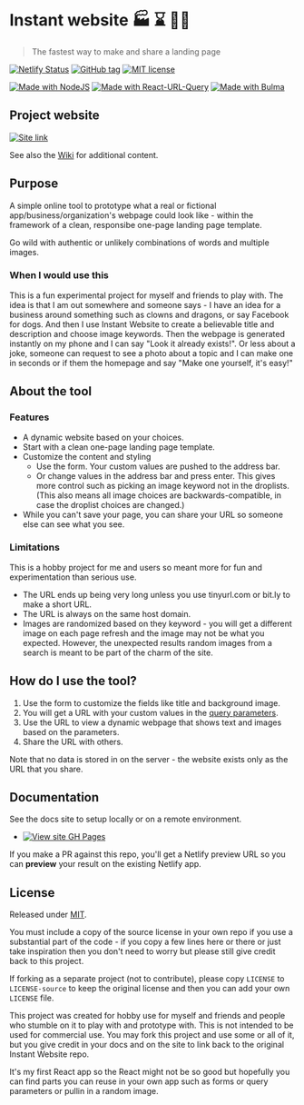# Instant website 🏭 ⌛ 🧙‍♂️
> The fastest way to make and share a landing page

[![Netlify Status](https://api.netlify.com/api/v1/badges/8f1fc5a5-1b67-4d14-94c6-512c4eacdad7/deploy-status)](https://app.netlify.com/sites/instant-website/deploys)
[![GitHub tag](https://img.shields.io/github/tag/MichaelCurrin/instant-website.svg)](https://GitHub.com/MichaelCurrin/instant-website/tags/)
[![MIT license](https://img.shields.io/badge/License-MIT-blue.svg)](https://github.com/MichaelCurrin/instant-website/blob/master/LICENSE)

[![Made with NodeJS](https://img.shields.io/badge/Made%20with-Node-blue.svg)](https://nodejs.org)
[![Made with React-URL-Query](https://img.shields.io/badge/Made%20with-React%20URL%20Query-blue.svg)](https://www.npmjs.com/package/react-url-query)
[![Made with Bulma](https://img.shields.io/badge/Made%20with-Bulma-blue.svg)](https://bulma.io/)


## Project website

[![Site link](https://img.shields.io/badge/site-Instant_Website-green?style=for-the-badge)](https://instant-website.netlify.app/)

See also the [Wiki](https://github.com/MichaelCurrin/instant-website/wiki) for additional content.


## Purpose

A simple online tool to prototype what a real or fictional app/business/organization's webpage could look like - within the framework of a clean, responsibe one-page landing page template. 

Go wild with authentic or unlikely combinations of words and multiple images.

### When I would use this

This is a fun experimental project for myself and friends to play with. The idea is that I am out somewhere and someone says - I have an idea for a business around something such as clowns and dragons, or say Facebook for dogs. And then I use Instant Website to create a believable title and description and choose image keywords. Then the webpage is generated instantly on my phone and I can say "Look it already exists!". Or less about a joke, someone can request to see a photo about a topic and I can make one in seconds or if them the homepage and say "Make one yourself, it's easy!"

<!--
Generate a custom landing page using form input. Nothing is persisted - your page lives only in the URL which is shareable.

Manifest a real or imaginary business/product/tool as a simple one-page webpage. Enter your custom text and enter some image keywords. No coding needed.
-->

## About the tool

### Features

- A dynamic website based on your choices.
- Start with a clean one-page landing page template.
- Customize the content and styling
    - Use the form. Your custom values are pushed to the address bar.
    - Or change values in the address bar and press enter. This gives more control such as picking an image keyword not in the droplists. (This also means all image choices are backwards-compatible, in case the droplist choices are changed.)
- While you can't save your page, you can share your URL so someone else can see what you see.


### Limitations

This is a hobby project for me and users so meant more for fun and experimentation than serious use.

- The URL ends up being very long unless you use tinyurl.com or bit.ly to make a short URL.
- The URL is always on the same host domain.
- Images are randomized based on they keyword - you will get a different image on each page refresh and the image may not be what you expected. However, the  unexpected results random images from a search is meant to be part of the charm of the site.


## How do I use the tool?

1. Use the form to customize the fields like title and background image.
2. You will get a URL with your custom values in the [query parameters](https://github.com/MichaelCurrin/learn-to-code/blob/master/en/topics/web_dev/HTML/url_query_parameters.md).
3. Use the URL to view a dynamic webpage that shows text and images based on the parameters.
4. Share the URL with others.

Note that no data is stored in on the server - the website exists only as the URL that you share.


## Documentation

See the docs site to setup locally or on a remote environment.

- [![View site GH Pages](https://img.shields.io/badge/Online_docs-GH_Pages-green?style=for-the-badge)](https://MichaelCurrin.github.io/instant-website/)

If you make a PR against this repo, you'll get a Netlify preview URL so you can **preview** your result on the existing Netlify app.


## License

Released under [MIT](/LICENSE).

You must include a copy of the source license in your own repo if you use a substantial part of the code - if you copy a few lines here or there or just take inspiration then you don't need to worry but please still give credit back to this project.

If forking as a separate project (not to contribute), please copy `LICENSE` to `LICENSE-source` to keep the original license and then you can add your own `LICENSE` file.

This project was created for hobby use for myself and friends and people who stumble on it to play with and prototype with. This is not intended to be used for commercial use. You may fork this project and use some or all of it, but you give credit in your docs and on the site to link back to the original Instant Website repo.

It's my first React app so the React might not be so good but hopefully you can find parts you can reuse in your own app such as forms or query parameters or pullin in a random image.
